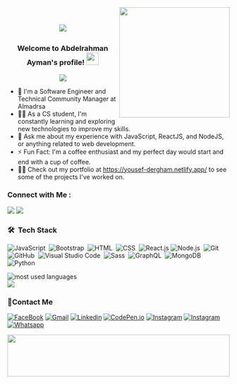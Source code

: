 <img width="250" align="right" src="https://c.tenor.com/_DOBjnGspYAAAAAM/code-coding.gif">

<h1 align="center">
  
<p align="center">
<!--   <img src="https://readme-typing-svg.demolab.com/?lines=+{وَ+قُلْ+رَبِّ+زِدْنِي+عِلْماً}+قال+تعالى" style="color:black" /> -->
  
  <div dir="ltr">
    <img src="https://readme-typing-svg.demolab.com/?lines=+{وَ+قُلْ+رَبِّ+زِدْنِي+عِلْماً}+قال+تعالى" style="color:black" />
  </div>
</p>
</h1>

<h3 align="center">
  Welcome to Abdelrahman Ayman's profile!
  <img src="https://media.giphy.com/media/hvRJCLFzcasrR4ia7z/giphy.gif" width="28">
</h3>

<!-- Typing SVG by DenverCoder1 - https://github.com/DenverCoder1/readme-typing-svg -->
<p align="center">
  <a href="https://github.com/DenverCoder1/readme-typing-svg"><img src="https://readme-typing-svg.herokuapp.com/?lines=Full-stack%20web%20developer;Always%20learning%20new%20things&font=Fira%20Code&center=true&width=440&height=45&color=f75c7e&vCenter=true&size=22"></a>
</p> 

- 🏢 I'm a Software Engineer and Technical Community Manager at Almadrsa
- 👨‍💻 As a CS student, I'm constantly learning and exploring new technologies to improve my skills.
- 💬 Ask me about my experience with JavaScript, ReactJS, and NodeJS, or anything related to web development.
- ⚡ Fun Fact: I'm a coffee enthusiast and my perfect day would start and end with a cup of coffee.
- 👨‍💻 Check out my portfolio at https://yousef-dergham.netlify.app/ to see some of the projects I've worked on.


### Connect with Me :

<a href="https://linkedin.com/in/yousefdergham" target="_blank"><img src="https://img.shields.io/badge/-Yousef%20Dergham-0077B5?style=for-the-badge&logo=Linkedin&logoColor=white"/></a>
<a href="https://t.me/YousefMohamed01" target="_blank"><img src="https://img.shields.io/badge/-Yousef%20Dergham-0077B5?style=for-the-badge&logo=Telegram&logoColor=white"/></a>
### 🛠 &nbsp;Tech Stack
![JavaScript](https://img.shields.io/badge/-JavaScript-05122A?style=flat&logo=javascript)&nbsp;
![Bootstrap](https://img.shields.io/badge/-Bootstrap-05122A?style=flat&logo=bootstrap&logoColor=563D7C)&nbsp;
![HTML](https://img.shields.io/badge/-HTML-05122A?style=flat&logo=HTML5)&nbsp;
![CSS](https://img.shields.io/badge/-CSS-05122A?style=flat&logo=CSS3&logoColor=1572B6)&nbsp;
![React.js](https://img.shields.io/badge/-React-05122A?style=flat&logo=react)
![Node.js](https://img.shields.io/badge/-Node.js-05122A?style=flat&logo=node.js&logoColor=339933)&nbsp;
![Git](https://img.shields.io/badge/-Git-05122A?style=flat&logo=git)&nbsp;
![GitHub](https://img.shields.io/badge/-GitHub-05122A?style=flat&logo=github)&nbsp;
![Visual Studio Code](https://img.shields.io/badge/-Visual%20Studio%20Code-05122A?style=flat&logo=visual-studio-code&logoColor=007ACC)&nbsp;
![Sass](https://img.shields.io/badge/-Sass-05122A?style=flat&logo=sass)&nbsp;
![GraphQL](https://img.shields.io/badge/-GraphQL-05122A?style=flat&logo=GraphQL)&nbsp;
![MongoDB](https://img.shields.io/badge/-MongoDB-05122A?style=flat&logo=MongoDB)&nbsp;
![Python](https://img.shields.io/badge/-Python%20-05122A?style=flat&logo=python)&nbsp;


<img align="left" src="https://github-readme-stats.vercel.app/api/top-langs?username=yousefdergham&show_icons=true&locale=en&layout=compact&theme=radical" alt="most used languages" />
<br>
<a href="https://komarev.com/ghpvc/?username=yousefdergham&style=for-the-badge">
    <img src="https://komarev.com/ghpvc/?username=yousefdergham&style=for-the-badge">
</a>












 ### 🔗Contact Me
[![FaceBook](https://img.shields.io/badge/Facebook-1877F2?style=for-the-badge&logo=facebook&logoColor=white)](https://www.facebook.com/DevAmr74/)
[![Gmail](https://img.shields.io/badge/Gmail-D14836?style=for-the-badge&logo=gmail&logoColor=white&link=mailto:AmrSaaayed74@gmail.com)](mailto:AmrSaaayed74@gmail.com)
[![Linkedin](https://img.shields.io/badge/LinkedIn-0077B5?style=for-the-badge&logo=linkedin&logoColor=white
)](https://www.linkedin.com/in/amr-elsayed74?fbclid=IwAR2GQHOg_V5M1g1n4E85stLhI1Y_ihhGWhOKgzbt0P9p8Zlnfl284Ku4_Kc)
[![CodePen.io](https://img.shields.io/badge/Codepen-000000?style=for-the-badge&logo=codepen&logoColor=white)](https://codepen.io/amrsayed74)
[![Instagram](https://img.shields.io/badge/Instagram-E4405F?style=for-the-badge&logo=instagram&logoColor=white)](https://www.instagram.com/amr.sayed74/)
[![Instagram](https://img.shields.io/badge/Twitter-1DA1F2?style=for-the-badge&logo=twitter&logoColor=white)](https://twitter.com/Amr_ElSsyed)
[![Whatsapp](https://img.shields.io/badge/-Whatsapp-075e54?style=for-the-badge&logo=Whatsapp&logoColor=white)](https://api.whatsapp.com/send?phone=01005074554)

<!-- ### 🔗Contact Me
[![FaceBook](https://img.shields.io/badge/FaceBook-385490?style=for-the-badge&logo=FaceBook&logoColor=white)](https://www.facebook.com/DevAmr74/)
[![Gmail](https://img.shields.io/badge/-Gmail-c14438?style=flat-square&logo=Gmail&logoColor=white&link=mailto:AmrSaaayed74@gmail.com)](mailto:AmrSaaayed74@gmail.com)
[![Linkedin Badge](https://img.shields.io/badge/-LinkedIn-blue?style=flat-square&logo=Linkedin&logoColor=white&link=https://www.linkedin.com/in/amr-elsayed74?fbclid=IwAR2GQHOg_V5M1g1n4E85stLhI1Y_ihhGWhOKgzbt0P9p8Zlnfl284Ku4_Kc)](https://www.linkedin.com/in/amr-elsayed74?fbclid=IwAR2GQHOg_V5M1g1n4E85stLhI1Y_ihhGWhOKgzbt0P9p8Zlnfl284Ku4_Kc)
[![CodePen.io](https://img.shields.io/badge/CodePen.io-000?style=for-the-badge&logo=CodePen&logoColor=white&target=_blank)](https://codepen.io/amrsayed74)
<a href="https://www.instagram.com/amr.sayed74/" alt="Instagram"><img src="https://img.shields.io/badge/-Instagram-E4405F?style=flat-square&logo=instagram&logoColor=white" /></a>
<a href="https://twitter.com/Amr_ElSsyed" target="_blank"><img src="https://img.shields.io/badge/-Twitter-1ca0f1?style=flat-square&labelColor=1ca0f1&logo=twitter&logoColor=white" alt="Twitter"></a>
[![Whatsapp](https://img.shields.io/badge/-Whatsapp-075e54?style=for-the-badge&logo=Whatsapp&logoColor=white)](https://api.whatsapp.com/send/?phone=+201005074554) -->


<!-- ### 🔗 Links
[![CodePen.io](https://img.shields.io/badge/CodePen.io-000?style=for-the-badge&logo=CodePen&logoColor=white&target=_blank)](https://codepen.io/amrsayed74)
[![FaceBook](https://img.shields.io/badge/FaceBook-385490?style=for-the-badge&logo=FaceBook&logoColor=white)](https://www.facebook.com/DevAmr74/)
[![linkedin](https://img.shields.io/badge/linkedin-0a66c2?style=for-the-badge&logo=linkedin&logoColor=white)](https://www.linkedin.com/in/amr-elsayed74?fbclid=IwAR2GQHOg_V5M1g1n4E85stLhI1Y_ihhGWhOKgzbt0P9p8Zlnfl284Ku4_Kc)
[![twitter](https://img.shields.io/badge/twitter-1DA1F2?style=for-the-badge&logo=twitter&logoColor=white)](https://twitter.com/Amr_ElSsyed)
[![Instagram](https://img.shields.io/badge/-Instagram-C13584?style=for-the-badge&logo=Instagram&logoColor=white)](https://www.instagram.com/amr.sayed74/)
[![Whatsapp](https://img.shields.io/badge/-Whatsapp-075e54?style=for-the-badge&logo=Whatsapp&logoColor=white)](https://api.whatsapp.com/send/?phone=01005074554)
<a href="mailto:AmrSaaayed74@gmail.com"><img  src="https://img.shields.io/badge/Gmail-D14836?style=for-the-badge&logo=gmail&logoColor=white"></a> -->

 <img src="https://github.com/Govindv7555/Govindv7555/blob/main/49e76e0596857673c5c80c85b84394c1.gif" width=100% height=95px>

<!-- ### Stats

[![Top Langs](https://github-readme-stats.vercel.app/api/top-langs/?username=AmrSayed74&layout=compact)](https://github.com/anuraghazra/github-readme-stats)

---

<br/>
-->
